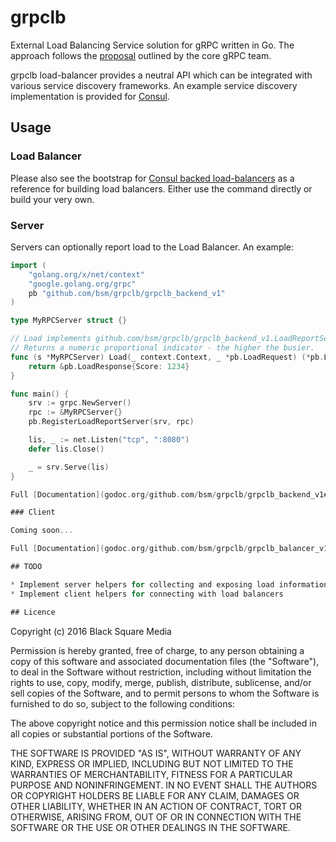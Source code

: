 # grpclb

External Load Balancing Service solution for gRPC written in Go. The approach follows the
[proposal](https://github.com/grpc/grpc/blob/master/doc/load-balancing.md) outlined by the
core gRPC team.

grpclb load-balancer provides a neutral API which can be integrated with various service discovery
frameworks. An example service discovery implementation is provided for [Consul](discovery/consul/).

## Usage

### Load Balancer

Please also see the bootstrap for [Consul backed load-balancers](cmd/grpc-lb-consul/main.go)
as a reference for building load balancers. Either use the command directly or build your very own.

### Server

Servers can optionally report load to the Load Balancer. An example:

```go
import (
	"golang.org/x/net/context"
	"google.golang.org/grpc"
	pb "github.com/bsm/grpclb/grpclb_backend_v1"
)

type MyRPCServer struct {}

// Load implements github.com/bsm/grpclb/grpclb_backend_v1.LoadReportServer
// Returns a numeric proportional indicator - the higher the busier.
func (s *MyRPCServer) Load(_ context.Context, _ *pb.LoadRequest) (*pb.LoadResponse, error) {
	return &pb.LoadResponse{Score: 1234}
}

func main() {
	srv := grpc.NewServer()
	rpc := &MyRPCServer{}
	pb.RegisterLoadReportServer(srv, rpc)

	lis, _ := net.Listen("tcp", ":8080")
	defer lis.Close()

	_ = srv.Serve(lis)
}

Full [Documentation](godoc.org/github.com/bsm/grpclb/grpclb_backend_v1#LoadReportServer)

### Client

Coming soon...

Full [Documentation](godoc.org/github.com/bsm/grpclb/grpclb_balancer_v1#LoadBalancerClient)

## TODO

* Implement server helpers for collecting and exposing load information
* Implement client helpers for connecting with load balancers

## Licence

```
Copyright (c) 2016 Black Square Media

Permission is hereby granted, free of charge, to any person obtaining
a copy of this software and associated documentation files (the
"Software"), to deal in the Software without restriction, including
without limitation the rights to use, copy, modify, merge, publish,
distribute, sublicense, and/or sell copies of the Software, and to
permit persons to whom the Software is furnished to do so, subject to
the following conditions:

The above copyright notice and this permission notice shall be
included in all copies or substantial portions of the Software.

THE SOFTWARE IS PROVIDED "AS IS", WITHOUT WARRANTY OF ANY KIND,
EXPRESS OR IMPLIED, INCLUDING BUT NOT LIMITED TO THE WARRANTIES OF
MERCHANTABILITY, FITNESS FOR A PARTICULAR PURPOSE AND
NONINFRINGEMENT. IN NO EVENT SHALL THE AUTHORS OR COPYRIGHT HOLDERS BE
LIABLE FOR ANY CLAIM, DAMAGES OR OTHER LIABILITY, WHETHER IN AN ACTION
OF CONTRACT, TORT OR OTHERWISE, ARISING FROM, OUT OF OR IN CONNECTION
WITH THE SOFTWARE OR THE USE OR OTHER DEALINGS IN THE SOFTWARE.
```
